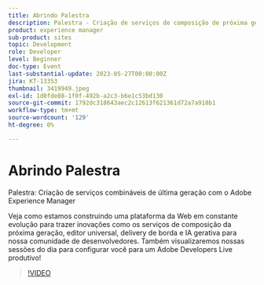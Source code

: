 ```yaml
---
title: Abrindo Palestra
description: Palestra - Criação de serviços de composição de próxima geração com o Adobe Experience ManagerObtenha uma visão geral de como estamos construindo uma plataforma da Web em constante evolução para trazer inovações como os serviços de composição de próxima geração, editor universal, entrega de borda e IA gerativa para nossa comunidade de desenvolvedores. Também visualizaremos nossas sessões do dia para configurar você para um Adobe Developers Live produtivo!
product: experience manager
sub-product: sites
topic: Development
role: Developer
level: Beginner
doc-type: Event
last-substantial-update: 2023-05-27T00:00:00Z
jira: KT-13353
thumbnail: 3419949.jpeg
exl-id: 1d0fde08-1f0f-492b-a2c3-b6e1c53bd130
source-git-commit: 1792dc318643aec2c12613f621361d72a7a918b1
workflow-type: tm+mt
source-wordcount: '129'
ht-degree: 0%

---
```


# Abrindo Palestra

Palestra: Criação de serviços combináveis de última geração com o Adobe Experience Manager

Veja como estamos construindo uma plataforma da Web em constante evolução para trazer inovações como os serviços de composição da próxima geração, editor universal, delivery de borda e IA gerativa para nossa comunidade de desenvolvedores. Também visualizaremos nossas sessões do dia para configurar você para um Adobe Developers Live produtivo!

>[!VIDEO](https://video.tv.adobe.com/v/3419949/?learn=on)
